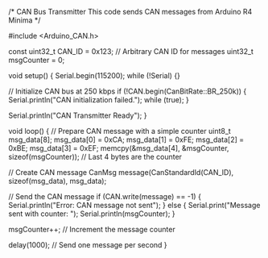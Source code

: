 /*
  CAN Bus Transmitter
  This code sends CAN messages from Arduino R4 Minima
*/

#include <Arduino_CAN.h>

const uint32_t CAN_ID = 0x123;  // Arbitrary CAN ID for messages
uint32_t msgCounter = 0;

void setup() {
  Serial.begin(115200);
  while (!Serial) {}

  // Initialize CAN bus at 250 kbps
  if (!CAN.begin(CanBitRate::BR_250k)) {
    Serial.println("CAN initialization failed.");
    while (true);
  }

  Serial.println("CAN Transmitter Ready");
}

void loop() {
  // Prepare CAN message with a simple counter
  uint8_t msg_data[8];
  msg_data[0] = 0xCA;
  msg_data[1] = 0xFE;
  msg_data[2] = 0xBE;
  msg_data[3] = 0xEF;
  memcpy(&msg_data[4], &msgCounter, sizeof(msgCounter)); // Last 4 bytes are the counter

  // Create CAN message
  CanMsg message(CanStandardId(CAN_ID), sizeof(msg_data), msg_data);

  // Send the CAN message
  if (CAN.write(message) == -1) {
    Serial.println("Error: CAN message not sent");
  } else {
    Serial.print("Message sent with counter: ");
    Serial.println(msgCounter);
  }

  msgCounter++; // Increment the message counter

  delay(1000); // Send one message per second
}

